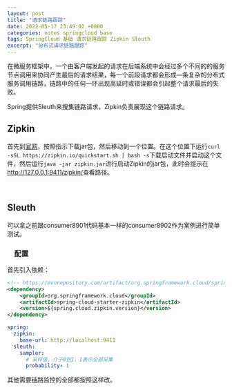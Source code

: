 ```yaml
---
layout: post
title: "请求链路跟踪"
date: 2022-05-17 23:49:02 +0800
categories: notes springcloud base
tags: SpringCloud 基础 请求链路跟踪 Zipkin Sleuth
excerpt: "分布式请求链路跟踪"
---
```


在微服务框架中，一个由客户端发起的请求在后端系统中会经过多个不同的的服务节点调用来协同产生最后的请求结果，每一个前段请求都会形成—条复杂的分布式服务调用链路，链路中的任何一环出现高延时或错误都会引起整个请求最后的失败。

Spring提供Sleuth来搜集链路请求，Zipkin负责展现这个链路请求。

## Zipkin

首先到[官网](https://github.com/openzipkin/zipkin)，按照指示下载jar包，然后移动到一个位置。在这个位置下运行`curl -sSL https://zipkin.io/quickstart.sh | bash -s`下载启动文件并启动这个文件，然后运行`java -jar zipkin.jar`进行启动Zipkin的jar包，此时会提示在<http://127.0.0.1:9411/zipkin/>查看路径。

&emsp;

## Sleuth

可以拿之前跟consumer8901代码基本一样的consumer8902作为案例进行简单测试。

### &emsp;配置

首先引入依赖：

```xml
<!-- https://mvnrepository.com/artifact/org.springframework.cloud/spring-cloud-starter-zipkin -->
<dependency>
    <groupId>org.springframework.cloud</groupId>
    <artifactId>spring-cloud-starter-zipkin</artifactId>
    <version>${spring.cloud.zipkin.version}</version>
</dependency>
```

```yaml
spring:
  zipkin:
    base-url: http://localhost:9411
  sleuth:
    sampler:
      # 采样值，介于0到1，1表示全部采集
      probability: 1
```

其他需要链路监控的全部都按照这样改。
